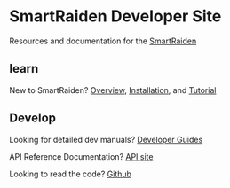 # SmartRaiden Developer Site
Resources and documentation for the [SmartRaiden](https://github.com/SmartMeshFoundation/SmartRaiden)
## learn
New to SmartRaiden?  [Overview](https://github.com/SmartMeshFoundation/SmartRaiden/blob/master/docs/overview.md),  [Installation](https://github.com/SmartMeshFoundation/SmartRaiden/blob/master/docs/installation_guide.md), and  [Tutorial](https://github.com/SmartMeshFoundation/SmartRaiden/blob/master/docs/api_walkthrough.md)

## Develop
Looking for detailed dev manuals?  [Developer Guides](https://github.com/SmartMeshFoundation/SmartRaiden/blob/master/docs/spec.md)

API Reference Documentation?  [API site](https://github.com/SmartMeshFoundation/SmartRaiden/blob/master/docs/rest_api.md)


Looking to read the code?  [Github](https://github.com/SmartMeshFoundation/SmartRaiden)
